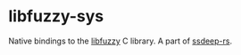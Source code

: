 # libfuzzy-sys

Native bindings to the [libfuzzy](https://github.com/ssdeep-project/ssdeep) C
library. A part of [ssdeep-rs](https://github.com/s3rvac/ssdeep-rs).
